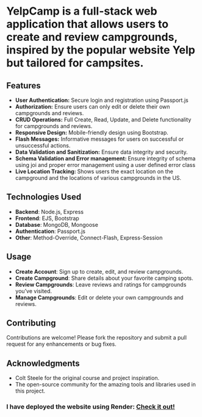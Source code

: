 

<h1>YelpCamp is a full-stack web application that allows users to create and review campgrounds, inspired by the popular website Yelp but tailored for campsites.</h1>

<h2>Features</h2>

<ul>
  <li> <b>User Authentication:</b> Secure login and registration using Passport.js</li>
  <li><b>Authorization:</b> Ensure users can only edit or delete their own campgrounds and reviews.</li>
  <li><b>CRUD Operations:</b> Full Create, Read, Update, and Delete functionality for campgrounds and reviews.</li>
  <li><b>Responsive Design:</b> Mobile-friendly design using Bootstrap.</li>
  <li><b>Flash Messages:</b> Informative messages for users on successful or unsuccessful actions.</li>
  <li><b>Data Validation and Sanitization:</b> Ensure data integrity and security.</li>
  <li><b>Schema Validation and Error management: </b>Ensure integrity of schema using joi and proper error management using a user defined error class</li>
  <li><b>Live Location Tracking: </b> Shows users the exact location on the campground and the locations of various campgrounds in the US.</li>
</ul>

<h2>Technologies Used</h2>
<ul>
    <li><strong>Backend</strong>: Node.js, Express</li>
    <li><strong>Frontend</strong>: EJS, Bootstrap</li>
    <li><strong>Database</strong>: MongoDB, Mongoose</li>
    <li><strong>Authentication</strong>: Passport.js</li>
    <li><strong>Other</strong>: Method-Override, Connect-Flash, Express-Session</li>
</ul>

<h2>Usage</h2>
<ul>
    <li><strong>Create Account</strong>: Sign up to create, edit, and review campgrounds.</li>
    <li><strong>Create Campground</strong>: Share details about your favorite camping spots.</li>
    <li><strong>Review Campgrounds</strong>: Leave reviews and ratings for campgrounds you’ve visited.</li>
    <li><strong>Manage Campgrounds</strong>: Edit or delete your own campgrounds and reviews.</li>
</ul>

<h2>Contributing</h2>
<p>Contributions are welcome! Please fork the repository and submit a pull request for any enhancements or bug fixes.</p>

<h2>Acknowledgments</h2>
<ul>
    <li>Colt Steele for the original course and project inspiration.</li>
    <li>The open-source community for the amazing tools and libraries used in this project.</li>
</ul>


<h3>I have deployed the website using Render:  <a href = "https://yelpcamp-lv5y.onrender.com">Check it out!</a></h3>
